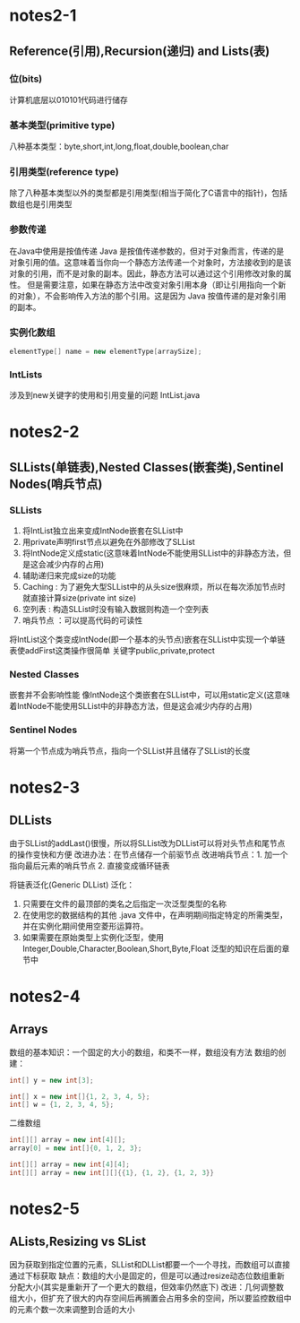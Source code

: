 # notes2-1
## Reference(引用),Recursion(递归) and Lists(表)
### 位(bits)
计算机底层以010101代码进行储存
### 基本类型(primitive type)
八种基本类型：byte,short,int,long,float,double,boolean,char
### 引用类型(reference type)
除了八种基本类型以外的类型都是引用类型(相当于简化了C语言中的指针)，包括数组也是引用类型
### 参数传递
在Java中使用是按值传递
Java 是按值传递参数的，但对于对象而言，传递的是对象引用的值。这意味着当你向一个静态方法传递一个对象时，方法接收到的是该对象的引用，而不是对象的副本。因此，静态方法可以通过这个引用修改对象的属性。
但是需要注意，如果在静态方法中改变对象引用本身（即让引用指向一个新的对象），不会影响传入方法的那个引用。这是因为 Java 按值传递的是对象引用的副本。
### 实例化数组
```java
elementType[] name = new elementType[arraySize];
```
### IntLists
涉及到new关键字的使用和引用变量的问题
IntList.java

# notes2-2
## SLLists(单链表),Nested Classes(嵌套类),Sentinel Nodes(哨兵节点)
### SLLists
1. 将IntList独立出来变成IntNode嵌套在SLList中
2. 用private声明first节点以避免在外部修改了SLList
3. 将IntNode定义成static(这意味着IntNode不能使用SLList中的非静态方法，但是这会减少内存的占用)
4. 辅助递归来完成size的功能
5. Caching : 为了避免大型SLList中的从头size很麻烦，所以在每次添加节点时就直接计算size(private int size)
6. 空列表 : 构造SLList时没有输入数据则构造一个空列表
7. 哨兵节点 ：可以提高代码的可读性

将IntList这个类变成IntNode(即一个基本的头节点)嵌套在SLList中实现一个单链表使addFirst这类操作很简单
关键字public,private,protect
### Nested Classes
嵌套并不会影响性能
像IntNode这个类嵌套在SLList中，可以用static定义(这意味着IntNode不能使用SLList中的非静态方法，但是这会减少内存的占用)
### Sentinel Nodes
将第一个节点成为哨兵节点，指向一个SLList并且储存了SLList的长度
# notes2-3
## DLLists
由于SLList的addLast()很慢，所以将SLList改为DLList可以将对头节点和尾节点的操作变快和方便
改进办法：在节点储存一个前驱节点
改进哨兵节点：1. 加一个指向最后元素的哨兵节点 2. 直接变成循环链表

将链表泛化(Generic DLList<ElementType>)
泛化：
   1. 只需要在文件的最顶部的类名之后指定一次泛型类型的名称 
   2. 在使用您的数据结构的其他 .java 文件中，在声明期间指定特定的所需类型，并在实例化期间使用空菱形运算符。
   3. 如果需要在原始类型上实例化泛型，使用Integer,Double,Character,Boolean,Short,Byte,Float
泛型的知识在后面的章节中
# notes2-4
## Arrays
数组的基本知识：一个固定的大小的数组，和类不一样，数组没有方法
数组的创建：
```java
int[] y = new int[3];

int[] x = new int[]{1, 2, 3, 4, 5};
int[] w = {1, 2, 3, 4, 5};
```
二维数组
```java
int[][] array = new int[4][];
array[0] = new int[]{0, 1, 2, 3};

int[][] array = new int[4][4];
int[][] array = new int[][]{{1}, {1, 2}, {1, 2, 3}}
```


# notes2-5
## ALists,Resizing vs SList
因为获取到指定位置的元素，SLList和DLList都要一个一个寻找，而数组可以直接通过下标获取
缺点：数组的大小是固定的，但是可以通过resize动态位数组重新分配大小(其实是重新开了一个更大的数组，但效率仍然底下)
改进：几何调整数组大小，但扩充了很大的内存空间后再搁置会占用多余的空间，所以要监控数组中的元素个数一次来调整到合适的大小    